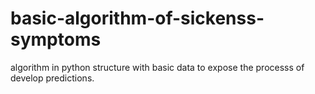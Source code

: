 # basic-algorithm-of-sickenss-symptoms
algorithm in python structure with basic data to expose the processs of develop predictions.
